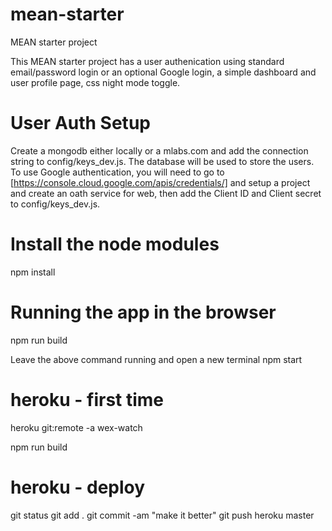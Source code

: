 # mean-starter
MEAN starter project

This MEAN starter project has a user authenication using standard email/password login or an optional Google login, a simple dashboard and user profile page, css night mode toggle.

# User Auth Setup
Create a mongodb either locally or a mlabs.com and add the connection string to config/keys_dev.js.  The database will be used to store the users. To use Google authentication, you will need to go to [https://console.cloud.google.com/apis/credentials/] and setup a project and create an oath service for web, then add the Client ID and Client secret to config/keys_dev.js.

# Install the node modules
npm install

# Running the app in the browser
npm run build

Leave the above command running and open a new terminal
npm start

# heroku - first time
heroku git:remote -a wex-watch

npm run build

# heroku - deploy
git status
git add .
git commit -am "make it better"
git push heroku master
